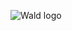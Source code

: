 ![Wald logo](https://user-images.githubusercontent.com/62425964/214485760-209749e1-fddd-44ea-9c21-a689a4add5cc.svg)
